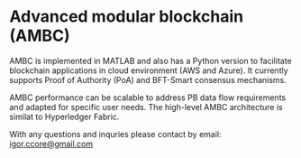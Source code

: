 # Advanced modular blockchain (AMBC)  

AMBC is implemented in MATLAB and also has a Python version to facilitate blockchain applications in cloud environment (AWS and Azure). 
It currently supports Proof of Authority (PoA) and BFT-Smart consensus mechanisms.

AMBC performance can be scalable to address PB data flow requirements and adapted for specific user needs. 
The high-level AMBC architecture is similat to Hyperledger Fabric.

With any questions and inquries please contact by email: igor.ccore@gmail.com
